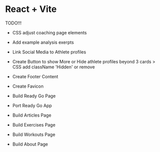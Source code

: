 # React + Vite
TODO!!!

- CSS adjust coaching page elements
- Add example analysis exerpts
- Link Social Media to Athlete profiles
- Create Button to show More or Hide athlete profiles beyond 3 cards > CSS add className 'Hidden' or remove

- Create Footer Content
- Create Favicon

- Build Ready Go Page
- Port Ready Go App
- Build Articles Page
- Build Exercises Page
- Build Workouts Page
- Build About Page